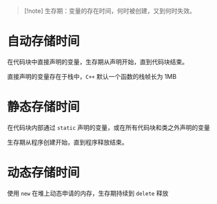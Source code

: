 > [!note] 生存期：变量的存在时间，何时被创建，又到何时失效。
# 自动存储时间

在代码块中直接声明的变量，生存期从声明开始，直到代码块结束。

直接声明的变量存在于栈中，`C++` 默认一个函数的栈帧长为 1MB
# 静态存储时间

在代码块内部通过 `static` 声明的变量，或在所有代码块和类之外声明的变量

生存期从程序创建开始，直到程序释放结束。
# 动态存储时间

使用 `new` 在堆上动态申请的内存，生存期持续到 `delete` 释放

